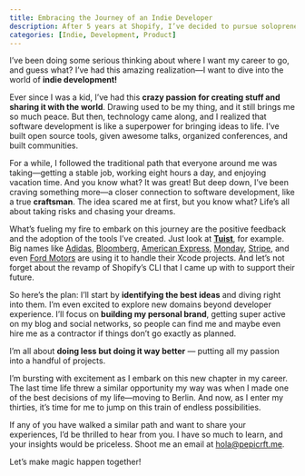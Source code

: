```yaml
---
title: Embracing the Journey of an Indie Developer
description: After 5 years at Shopify, I’ve decided to pursue solopreneurship. Drawing on my craftsmanship and software development skills, I’ll build and sell tools based on user needs. Excited for the intimate relationship with development and greater agency over my life. Open to insights from others on this journey.
categories: [Indie, Development, Product]
---
```


I’ve been doing some serious thinking about where I want my career to go, and guess what? I’ve had this amazing realization—I want to dive into the world of **indie development!**

Ever since I was a kid, I’ve had this **crazy passion for creating stuff and sharing it with the world**. Drawing used to be my thing, and it still brings me so much peace. But then, technology came along, and I realized that software development is like a superpower for bringing ideas to life. I’ve built open source tools, given awesome talks, organized conferences, and built communities.

For a while, I followed the traditional path that everyone around me was taking—getting a stable job, working eight hours a day, and enjoying vacation time. And you know what? It was great! But deep down, I’ve been craving something more—a closer connection to software development, like a true **craftsman**. The idea scared me at first, but you know what? Life’s all about taking risks and chasing your dreams.

What’s fueling my fire to embark on this journey are the positive feedback and the adoption of the tools I’ve created. Just look at [**Tuist**](https://tuist.io), for example. Big names like [Adidas](https://adidas.com), [Bloomberg](https://bloomberg.com), [American Express](https://americanexpress.com), [Monday](https://monday.com), [Stripe](https://stripe.com), and even [Ford Motors](https://ford.de) are using it to handle their Xcode projects. And let’s not forget about the revamp of Shopify’s CLI that I came up with to support their future.

So here’s the plan: I’ll start by **identifying the best ideas** and diving right into them. I’m even excited to explore new domains beyond developer experience. I’ll focus on **building my personal brand**, getting super active on my blog and social networks, so people can find me and maybe even hire me as a contractor if things don’t go exactly as planned.

I’m all about **doing less but doing it way better** — putting all my passion into a handful of projects.

I’m bursting with excitement as I embark on this new chapter in my career. The last time life threw a similar opportunity my way was when I made one of the best decisions of my life—moving to Berlin. And now, as I enter my thirties, it’s time for me to jump on this train of endless possibilities.

If any of you have walked a similar path and want to share your experiences, I’d be thrilled to hear from you. I have so much to learn, and your insights would be priceless. Shoot me an email at [hola@pepicrft.me](mailto:hola@pepicrft.me).

Let’s make magic happen together!